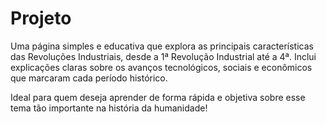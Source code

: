 # Projeto
Uma página simples e educativa que explora as principais características das Revoluções Industriais, desde a 1ª Revolução Industrial até a 4ª. Inclui explicações claras sobre os avanços tecnológicos, sociais e econômicos que marcaram cada período histórico.

Ideal para quem deseja aprender de forma rápida e objetiva sobre esse tema tão importante na história da humanidade!